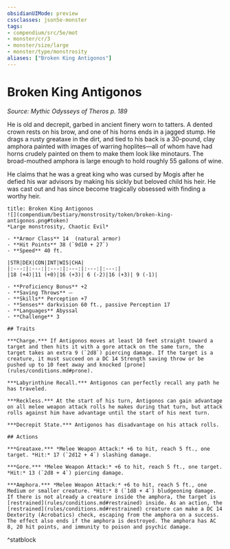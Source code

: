```yaml
---
obsidianUIMode: preview
cssclasses: json5e-monster
tags:
- compendium/src/5e/mot
- monster/cr/3
- monster/size/large
- monster/type/monstrosity
aliases: ["Broken King Antigonos"]
---
```

# Broken King Antigonos
*Source: Mythic Odysseys of Theros p. 189*  

He is old and decrepit, garbed in ancient finery worn to tatters. A dented crown rests on his brow, and one of his horns ends in a jagged stump. He drags a rusty greataxe in the dirt, and tied to his back is a 30-pound, clay amphora painted with images of warring hoplites—all of whom have had horns crudely painted on them to make them look like minotaurs. The broad-mouthed amphora is large enough to hold roughly 55 gallons of wine.

He claims that he was a great king who was cursed by Mogis after he defied his war advisors by making his sickly but beloved child his heir. He was cast out and has since become tragically obsessed with finding a worthy heir.

```ad-statblock
title: Broken King Antigonos
![](compendium/bestiary/monstrosity/token/broken-king-antigonos.png#token)
*Large monstrosity, Chaotic Evil*

- **Armor Class** 14  (natural armor)
- **Hit Points** 38 (`9d10 + 27`)
- **Speed** 40 ft.

|STR|DEX|CON|INT|WIS|CHA|
|:---:|:---:|:---:|:---:|:---:|:---:|
|18 (+4)|11 (+0)|16 (+3)| 6 (-2)|16 (+3)| 9 (-1)|

- **Proficiency Bonus** +2
- **Saving Throws** ⏤
- **Skills** Perception +7
- **Senses** darkvision 60 ft., passive Perception 17
- **Languages** Abyssal
- **Challenge** 3

## Traits

***Charge.*** If Antigonos moves at least 10 feet straight toward a target and then hits it with a gore attack on the same turn, the target takes an extra 9 (`2d8`) piercing damage. If the target is a creature, it must succeed on a DC 14 Strength saving throw or be pushed up to 10 feet away and knocked [prone](rules/conditions.md#prone).

***Labyrinthine Recall.*** Antigonos can perfectly recall any path he has traveled.

***Reckless.*** At the start of his turn, Antigonos can gain advantage on all melee weapon attack rolls he makes during that turn, but attack rolls against him have advantage until the start of his next turn.

***Decrepit State.*** Antigonos has disadvantage on his attack rolls.

## Actions

***Greataxe.*** *Melee Weapon Attack:* +6 to hit, reach 5 ft., one target. *Hit:* 17 (`2d12 + 4`) slashing damage.

***Gore.*** *Melee Weapon Attack:* +6 to hit, reach 5 ft., one target. *Hit:* 13 (`2d8 + 4`) piercing damage.

***Amphora.*** *Melee Weapon Attack:* +6 to hit, reach 5 ft., one Medium or smaller creature. *Hit:* 8 (`1d8 + 4`) bludgeoning damage. If there is not already a creature inside the amphora, the target is [restrained](rules/conditions.md#restrained) inside. As an action, the [restrained](rules/conditions.md#restrained) creature can make a DC 14 Dexterity (Acrobatics) check, escaping from the amphora on a success. The effect also ends if the amphora is destroyed. The amphora has AC 8, 20 hit points, and immunity to poison and psychic damage.
```
^statblock